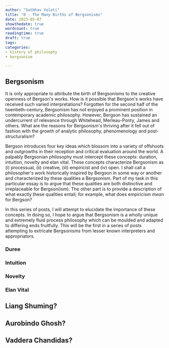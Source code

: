 ```yaml
---
author: "Satbhav Voleti"
title: "0 - The Many Births of Bergsonisms"
date: 2023-05-07
showthedate: true
wordcount: true
readingtime: true
draft: true
tags: 
categories:
- history of philosophy
- bergsonism

---
```


## Bergsonism

It is only appropriate to attribute the birth of Bergsonisms to the creative openness of Bergson's works. How is it possible that Bergson's works have received such varied interpretations? Forgotten for the second half of the twentieth-century, Bergsonism has not enjoyed a prominent position in contemporary academic philosophy. However, Bergson has sustained an undercurrent of relevance through Whitehead, Merleau-Ponty, James and others. What are the reasons for Bergsonism's thriving after it fell out of fashion with the growth of analytic philosophy, phenomenology and post-structuralism? 

Bergson introduces four key ideas which blossom into a variety of offshoots and outgrowths in their reception and critical evaluation around the world. A palpably Bergsonian philosophy must intercept these concepts: duration, intuition, novelty and elan vital. These concepts characterize Bergsonism as (i) processual, (ii) creative, (iii) empiricist and (iv) open. I shall call a philosopher's work historically inspired by Bergson in some way or another and characterized by these qualities a Bergsonism. Part of my task in this particular essay is to argue that these qualities are both distinctive and irreplaceable for Bergson(ism). The other part is to provide a description of what exactly these qualities entail; for example, what does empiricism *mean* for Bergson?

In this series of posts, I will attempt to elucidate the importance of these concepts. In doing so, I hope to argue that Bergsonism is a wholly unique and extremely fluid process philosophy which can be moulded and adapted to differing ends fruitfully. This will be the first in a series of posts attempting to extricate Bergsonisms from lesser known interpreters and appropriators. 

### Duree

### Intuition

### Novelty

### Elan Vital



## Liang Shuming?
 
## Aurobindo Ghosh?

## Vaddera Chandidas?